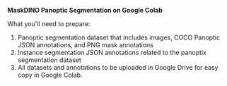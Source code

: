 **MaskDINO Panoptic Segmentation on Google Colab**

What you'll need to prepare:
1. Panoptic segmentation dataset that includes images, COCO Panoptic JSON annotations, and PNG mask annotations
2. Instance segmentation JSON annotations related to the panoptix segmentation dataset
3. All datasets and annotations to be uploaded in Google Drive for easy copy in Google Colab.
